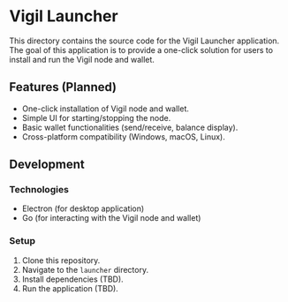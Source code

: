 # Vigil Launcher

This directory contains the source code for the Vigil Launcher application. The goal of this application is to provide a one-click solution for users to install and run the Vigil node and wallet.

## Features (Planned)
- One-click installation of Vigil node and wallet.
- Simple UI for starting/stopping the node.
- Basic wallet functionalities (send/receive, balance display).
- Cross-platform compatibility (Windows, macOS, Linux).

## Development

### Technologies
- Electron (for desktop application)
- Go (for interacting with the Vigil node and wallet)

### Setup
1. Clone this repository.
2. Navigate to the `launcher` directory.
3. Install dependencies (TBD).
4. Run the application (TBD).




